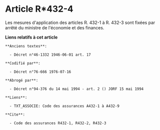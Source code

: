 # Article R*432-4

Les mesures d'application des articles R. 432-1 à R. 432-3 sont fixées par arrêté du ministre de l'économie et des finances.

**Liens relatifs à cet article**

	**Anciens textes**:

	  - Décret n°46-1332 1946-06-01 art. 17

	**Codifié par**:

	  - Décret n°76-666 1976-07-16

	**Abrogé par**:

	  - Décret n°94-376 du 14 mai 1994 - art. 2 () JORF 15 mai 1994

	**Liens**:

	  - TXT_ASSOCIE: Code des assurances A432-1 à A432-9

	**Cite**:

	  - Code des assurances R432-1, R432-2, R432-3
